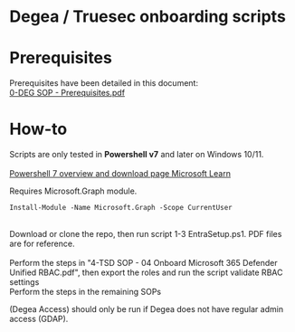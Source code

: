 # Degea / Truesec onboarding scripts
# Prerequisites
Prerequisites have been detailed in this document:
</br> [0-DEG SOP - Prerequisites.pdf](https://github.com/Degea-AB/degea-ts-onboard/blob/main/0-DEG%20SOP%20-%20Prerequisites.pdf)
</br> 

# How-to
Scripts are only tested in **Powershell v7** and later on Windows 10/11. <br><br>
[Powershell 7 overview and download page Microsoft Learn](https://learn.microsoft.com/en-us/powershell/scripting/install/installing-powershell?view=powershell-7.3)

Requires Microsoft.Graph module.
```
Install-Module -Name Microsoft.Graph -Scope CurrentUser
```

</br> Download or clone the repo, then run script 1-3 EntraSetup.ps1. PDF files are for reference.<br>
</br>Perform the steps in "4-TSD SOP - 04 Onboard Microsoft 365 Defender Unified RBAC.pdf", then export the roles and run the script validate RBAC settings
</br>Perform the steps in the remaining SOPs

(Degea Access) should only be run if Degea does not have regular admin access (GDAP).
